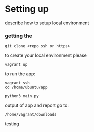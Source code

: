 # Setting up

describe how to setup local environment

### getting the
```
git clone <repo ssh or https>
```

to create your local environment please
```
vagrant up
```

<!-- to see the website with your changes go to
```
development.local
```-->

to run the app:
```
vagrant ssh
cd /home/ubuntu/app

python3 main.py
```

output of app and report go to:
```
/home/vagrant/downloads
```
testing
